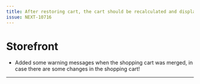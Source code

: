 ```yaml
---
title: After restoring cart, the cart should be recalculated and display hints.
issue: NEXT-10716
---
```

# Storefront
*  Added some warning messages when the shopping cart was merged, in case there are some changes in the shopping cart!
___

